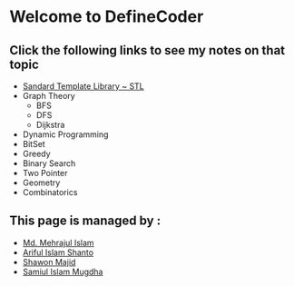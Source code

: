 # Welcome to DefineCoder

## Click the following links to see my notes on that topic

- [Sandard Template Library ~ STL](https://definecoder.github.io/STL/home)
- Graph Theory
  - BFS
  - DFS
  - Dijkstra
- Dynamic Programming
- BitSet
- Greedy
- Binary Search
- Two Pointer
- Geometry
- Combinatorics

## This page is managed by :
- [Md. Mehrajul Islam](https://codermehraj.github.io) 
- [Ariful Islam Shanto](https://shanto-swe029.github.io)
- [Shawon Majid](https://shawon-majid.github.io)
- [Samiul Islam Mugdha](https://mugdha-samiul.github.io)
